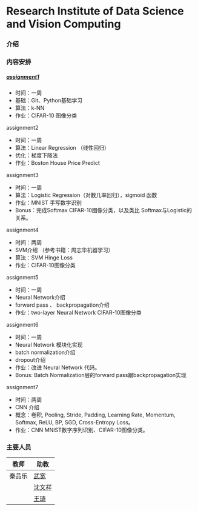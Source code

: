 # Research Institute of Data Science and Vision Computing

### 介绍

### 内容安排

##### [assignment1](https://github.com/quinwu/DSVC/tree/master/assignment1)

- 时间：一周
- 基础：Git、Python基础学习
- 算法：k-NN
- 作业：CIFAR-10 图像分类

assignment2
- 时间：一周
- 算法：Linear Regression （线性回归）
- 优化：梯度下降法
- 作业：Boston House Price Predict 

assignment3
- 时间：一周
- 算法：Logistic Regression（对数几率回归），sigmoid 函数
- 作业：MNIST 手写数字识别
- Bonus：完成Softmax CIFAR-10图像分类，以及类比 Softmax与Logistic的关系。

assignment4
- 时间：两周
- SVM介绍 （参考书籍：周志华机器学习）
- 算法：SVM Hinge Loss
- 作业：CIFAR-10图像分类

assignment5
- 时间：一周
- Neural Network介绍
- forward pass 、 backpropagation介绍
- 作业：two-layer Neural Network CIFAR-10图像分类

assignment6
- 时间：一周
- Neural Network 模块化实现
- batch normalization介绍
- dropout介绍
- 作业：改进 Neural Network 代码。
- Bonus: Batch Normalization层的forward pass跟backpropagation实现

assignment7
- 时间：两周
- CNN 介绍
- 概念：卷积, Pooling, Stride, Padding, Learning Rate, Momentum, Softmax, ReLU, BP, SGD, Cross-Entropy Loss。
- 作业：CNN MNIST数字序列识别、CIFAR-10图像分类。

### 主要人员

| 教师   | 助教                                 |
| ---- | ---------------------------------- |
| 秦品乐  | [武宽](https://github.com/quinwu)    |
|      | [沈文祥](https://github.com/swxhss)   |
|      | [王琦](https://github.com/TaiXuan91) |

